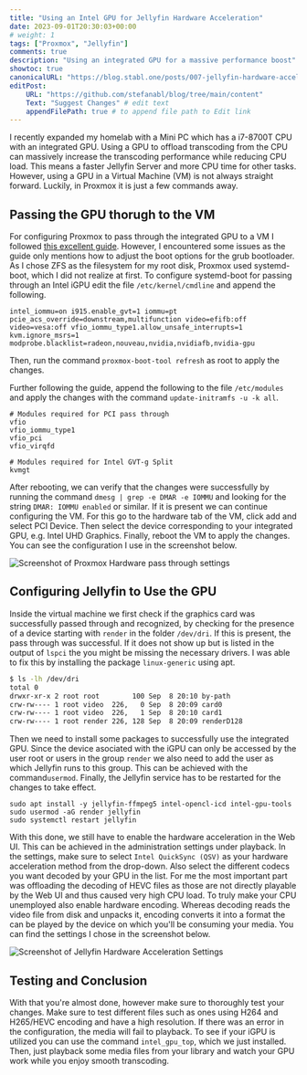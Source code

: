 ```yaml
---
title: "Using an Intel GPU for Jellyfin Hardware Acceleration"
date: 2023-09-01T20:30:03+00:00
# weight: 1
tags: ["Proxmox", "Jellyfin"]
comments: true 
description: "Using an integrated GPU for a massive performance boost"
showtoc: true
canonicalURL: "https://blog.stabl.one/posts/007-jellyfin-hardware-acceleration/"
editPost:
    URL: "https://github.com/stefanabl/blog/tree/main/content"
    Text: "Suggest Changes" # edit text
    appendFilePath: true # to append file path to Edit link
---
```

I recently expanded my homelab with a Mini PC which has a i7-8700T CPU with an integrated GPU.
Using a GPU to offload transcoding from the CPU can massively increase the transcoding performance while reducing CPU load.
This means a faster Jellyfin Server and more CPU time for other tasks.
However, using a GPU in a Virtual Machine (VM) is not always straight forward.
Luckily, in Proxmox it is just a few commands away.

## Passing the GPU thorugh to the VM

For configuring Proxmox to pass through the integrated GPU to a VM I followed [this excellent guide](https://3os.org/infrastructure/proxmox/gpu-passthrough/igpu-split-passthrough/).
However, I encountered some issues as the guide only mentions how to adjust the boot options for the grub bootloader.
As I chose ZFS as the filesystem for my root disk, Proxmox used systemd-boot, which I did not realize at first.
To configure systemd-boot for passing through an Intel iGPU edit the file `/etc/kernel/cmdline` and append the following.
```
intel_iommu=on i915.enable_gvt=1 iommu=pt pcie_acs_override=downstream,multifunction video=efifb:off video=vesa:off vfio_iommu_type1.allow_unsafe_interrupts=1 kvm.ignore_msrs=1 modprobe.blacklist=radeon,nouveau,nvidia,nvidiafb,nvidia-gpu
```
Then, run the command `proxmox-boot-tool refresh` as root to apply the changes.

Further following the guide, append the following to the file `/etc/modules` and apply the changes with the command `update-initramfs -u -k all`.
```
# Modules required for PCI pass through
vfio
vfio_iommu_type1
vfio_pci
vfio_virqfd

# Modules required for Intel GVT-g Split
kvmgt
```

After rebooting, we can verify that the changes were successfully by running the command `dmesg | grep -e DMAR -e IOMMU` and looking for the string `DMAR: IOMMU enabled` or similar.
If it is present we can continue configuring the VM.
For this go to the hardware tab of the VM, click add and select PCI Device.
Then select the device corresponding to your integrated GPU, e.g. Intel UHD Graphics.
Finally, reboot the VM to apply the changes.
You can see the configuration I use in the screenshot below.

![Screenshot of Proxmox Hardware pass through settings](../../posts/007-jellyfin-hardware-acceleration/proxmox-settings.png)


## Configuring Jellyfin to Use the GPU

Inside the virtual machine we first check if the graphics card was successfully passed through and recognized, by checking for the presence of a device starting with `render` in the folder `/dev/dri`.
If this is present, the pass through was successful.
If it does not show up but is listed in the output of `lspci` the you might be missing the necessary drivers.
I was able to fix this by installing the package `linux-generic` using apt.

```sh
$ ls -lh /dev/dri
total 0
drwxr-xr-x 2 root root        100 Sep  8 20:10 by-path
crw-rw---- 1 root video  226,   0 Sep  8 20:09 card0
crw-rw---- 1 root video  226,   1 Sep  8 20:10 card1
crw-rw---- 1 root render 226, 128 Sep  8 20:09 renderD128
```


Then we need to install some packages to successfully use the integrated GPU.
Since the device asociated with the iGPU can only be accessed by the user root or users in the group `render` we also need to add the user as which Jellyfin runs to this group.
This can be achieved with the command`usermod`.
Finally, the Jellyfin service has to be restarted for the changes to take effect.

```shell
sudo apt install -y jellyfin-ffmpeg5 intel-opencl-icd intel-gpu-tools
sudo usermod -aG render jellyfin
sudo systemctl restart jellyfin
```

With this done, we still have to enable the hardware acceleration in the Web UI.
This can be achieved in the administration settings under playback.
In the settings, make sure to select `Intel QuickSync (QSV)` as your hardware acceleration method from the drop-down.
Also select the different codecs you want decoded by your GPU in the list.
For me the most important part was offloading the decoding of HEVC files as those are not directly playable by the Web UI and thus caused very high CPU load.
To truly make your CPU unemployed also enable hardware encoding.
Whereas decoding reads the video file from disk and unpacks it, encoding converts it into a format the can be played by the device on which you'll be consuming your media. You can find the settings I chose in the screenshot below.

![Screenshot of Jellyfin Hardware Acceleration Settings](../../posts/007-jellyfin-hardware-acceleration/jellyfin-settings.png)

## Testing and Conclusion

With that you're almost done, however make sure to thoroughly test your changes.
Make sure to test different files such as ones using H264 and H265/HEVC encoding and have a high resolution.
If there was an error in the configuration, the media will fail to playback.
To see if your iGPU is utilized you can use the command `intel_gpu_top`, which we just installed.
Then, just playback some media files from your library and watch your GPU work while you enjoy smooth transcoding.